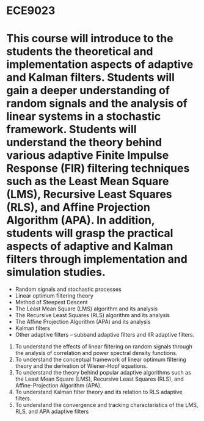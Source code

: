 # ECE9023

# This course will introduce to the students the theoretical and implementation aspects of adaptive and Kalman filters. Students will gain a deeper understanding of random signals and the analysis of linear systems in a stochastic framework. Students will understand the theory behind various adaptive Finite Impulse Response (FIR) filtering techniques such as the Least Mean Square (LMS), Recursive Least Squares (RLS), and Affine Projection Algorithm (APA). In addition, students will grasp the practical aspects of adaptive and Kalman filters through implementation and simulation studies.

- Random signals and stochastic processes
- Linear optimum filtering theory
- Method of Steepest Descent
- The Least Mean Square (LMS) algorithm and its analysis
- The Recursive Least Squares (RLS) algorithm and its analysis
- The Affine Projection Algorithm (APA) and its analysis
- Kalman filters
- Other adaptive filters – subband adaptive filters and IIR adaptive filters.


1) To understand the effects of linear filtering on random signals through the analysis of correlation and power spectral density functions. 
2) To understand the conceptual framework of linear optimum filtering theory and the derivation of Wiener-Hopf equations. 
3) To understand the theory behind popular adaptive algorithms such as the Least Mean Square (LMS), Recursive Least Squares (RLS), and Affine-Projection Algorithm (APA). 
4) To understand Kalman filter theory and its relation to RLS adaptive filters. 
5) To understand the convergence and tracking characteristics of the LMS, RLS, and APA adaptive filters
